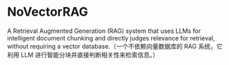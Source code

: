 # NoVectorRAG
A Retrieval Augmented Generation (RAG) system that uses LLMs for intelligent document chunking and directly judges relevance for retrieval, without requiring a vector database.（一个不依赖向量数据库的 RAG 系统，它利用 LLM 进行智能分块并直接判断相关性来检索信息。）
